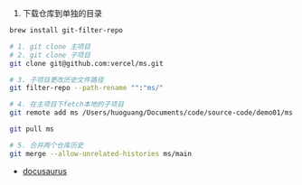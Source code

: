 1. 下载仓库到单独的目录

```sh
brew install git-filter-repo

# 1. git clone 主项目
# 2. git clone 子项目
git clone git@github.com:vercel/ms.git

# 3. 子项目更改历史文件路径
git filter-repo --path-rename "":"ms/"

# 4. 在主项目下fetch本地的子项目
git remote add ms /Users/huoguang/Documents/code/source-code/demo01/ms

git pull ms

# 5. 合并两个仓库历史
git merge --allow-unrelated-histories ms/main


```

- [docusaurus](https://docusaurus.io/zh-CN/docs/installation)